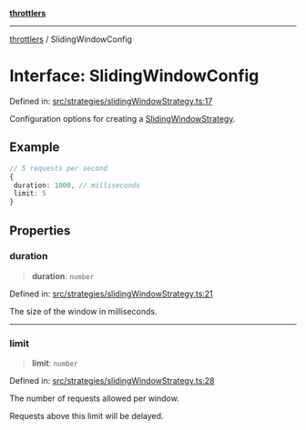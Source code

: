 [**throttlers**](../README.md)

***

[throttlers](../globals.md) / SlidingWindowConfig

# Interface: SlidingWindowConfig

Defined in: [src/strategies/slidingWindowStrategy.ts:17](https://github.com/havelessbemore/throttlers/blob/3e64dbc7f42ad7431d8e4aaaafc9787d4a004f91/src/strategies/slidingWindowStrategy.ts#L17)

Configuration options for creating a [SlidingWindowStrategy](../classes/SlidingWindowStrategy.md).

## Example

```ts
// 5 requests per second
{
 duration: 1000, // milliseconds
 limit: 5
}
```

## Properties

### duration

> **duration**: `number`

Defined in: [src/strategies/slidingWindowStrategy.ts:21](https://github.com/havelessbemore/throttlers/blob/3e64dbc7f42ad7431d8e4aaaafc9787d4a004f91/src/strategies/slidingWindowStrategy.ts#L21)

The size of the window in milliseconds.

***

### limit

> **limit**: `number`

Defined in: [src/strategies/slidingWindowStrategy.ts:28](https://github.com/havelessbemore/throttlers/blob/3e64dbc7f42ad7431d8e4aaaafc9787d4a004f91/src/strategies/slidingWindowStrategy.ts#L28)

The number of requests allowed per window.

Requests above this limit will be delayed.
